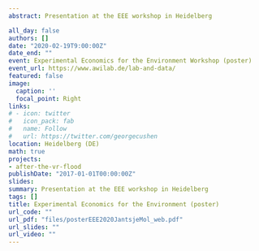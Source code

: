 ```yaml
---
abstract: Presentation at the EEE workshop in Heidelberg

all_day: false
authors: []
date: "2020-02-19T9:00:00Z"
date_end: ""
event: Experimental Economics for the Environment Workshop (poster)
event_url: https://www.awilab.de/lab-and-data/
featured: false
image:
  caption: ''
  focal_point: Right
links:
# - icon: twitter
#   icon_pack: fab
#   name: Follow
#   url: https://twitter.com/georgecushen
location: Heidelberg (DE)
math: true
projects:
- after-the-vr-flood
publishDate: "2017-01-01T00:00:00Z"
slides: 
summary: Presentation at the EEE workshop in Heidelberg
tags: []
title: Experimental Economics for the Environment (poster)
url_code: ""
url_pdf: "files/posterEEE2020JantsjeMol_web.pdf"
url_slides: ""
url_video: ""
---
```

